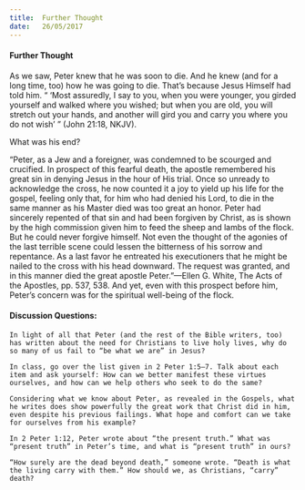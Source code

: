 ```yaml
---
title:  Further Thought
date:   26/05/2017
---
```


#### Further Thought

As we saw, Peter knew that he was soon to die. And he knew (and for a long time, too) how he was going to die. That’s because Jesus Himself had told him. “ ‘Most assuredly, I say to you, when you were younger, you girded yourself and walked where you wished; but when you are old, you will stretch out your hands, and another will gird you and carry you where you do not wish’ ” (John 21:18, NKJV). 

What was his end?

“Peter, as a Jew and a foreigner, was condemned to be scourged and crucified. In prospect of this fearful death, the apostle remembered his great sin in denying Jesus in the hour of His trial. Once so unready to acknowledge the cross, he now counted it a joy to yield up his life for the gospel, feeling only that, for him who had denied his Lord, to die in the same manner as his Master died was too great an honor. Peter had sincerely repented of that sin and had been forgiven by Christ, as is shown by the high commission given him to feed the sheep and lambs of the flock. But he could never forgive himself. Not even the thought of the agonies of the last terrible scene could lessen the bitterness of his sorrow and repentance. As a last favor he entreated his executioners that he might be nailed to the cross with his head downward. The request was granted, and in this manner died the great apostle Peter.”—Ellen G. White, The Acts of the Apostles, pp. 537, 538. And yet, even with this prospect before him, Peter’s concern was for the spiritual well-being of the flock. 

#### Discussion Questions:

`In light of all that Peter (and the rest of the Bible writers, too) has written about the need for Christians to live holy lives, why do so many of us fail to “be what we are” in Jesus?`

`In class, go over the list given in 2 Peter 1:5–7. Talk about each item and ask yourself: How can we better manifest these virtues ourselves, and how can we help others who seek to do the same?`

`Considering what we know about Peter, as revealed in the Gospels, what he writes does show powerfully the great work that Christ did in him, even despite his previous failings. What hope and comfort can we take for ourselves from his example?`

`In 2 Peter 1:12, Peter wrote about “the present truth.” What was “present truth” in Peter’s time, and what is “present truth” in ours?`

`“How surely are the dead beyond death,” someone wrote. “Death is what the living carry with them.” How should we, as Christians, “carry” death?`
